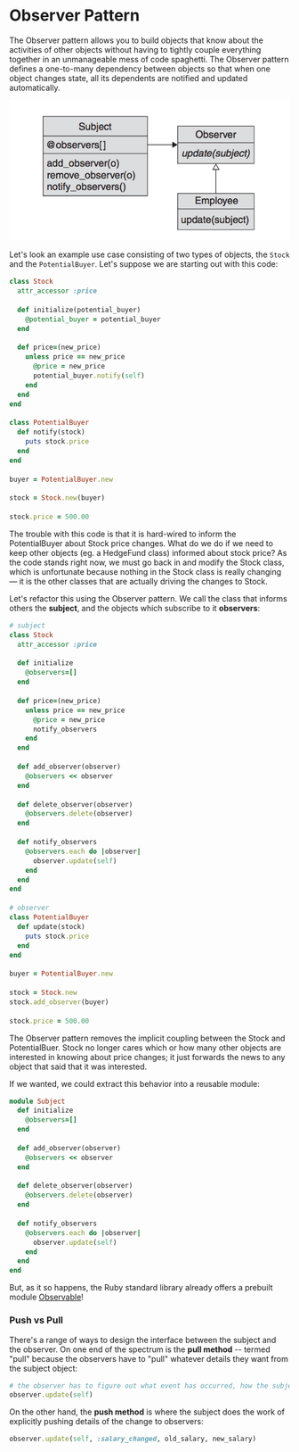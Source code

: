 # Observer Pattern

The Observer pattern allows you to build objects that know about the activities of other objects without having to tightly couple everything together in an unmanageable mess of code spaghetti. The Observer pattern defines a one-to-many dependency between objects so that when one object changes state, all its dependents are notified and updated automatically.

![](assets/observer_pattern.png?raw=true)

Let's look an example use case consisting of two types of objects, the ``Stock`` and the ``PotentialBuyer``. Let's suppose we are starting out with this code:

```ruby
class Stock
  attr_accessor :price

  def initialize(potential_buyer)
    @potential_buyer = potential_buyer
  end

  def price=(new_price)
    unless price == new_price
      @price = new_price
      potential_buyer.notify(self)
    end
  end
end

class PotentialBuyer
  def notify(stock)
    puts stock.price
  end
end

buyer = PotentialBuyer.new

stock = Stock.new(buyer)

stock.price = 500.00
```

The trouble with this code is that it is hard-wired to inform the PotentialBuyer about Stock price changes. What do we do if we need to keep other objects (eg. a HedgeFund class) informed about stock price? As the code stands right now, we must go back in and modify the Stock class, which is unfortunate because nothing in the Stock class is really changing — it is the other classes that are actually driving the changes to Stock.

Let's refactor this using the Observer pattern. We call the class that informs others the **subject**, and the objects which subscribe to it **observers**:

```ruby
# subject
class Stock
  attr_accessor :price

  def initialize
    @observers=[]
  end

  def price=(new_price)
    unless price == new_price
      @price = new_price
      notify_observers
    end
  end

  def add_observer(observer)
    @observers << observer
  end

  def delete_observer(observer)
    @observers.delete(observer)
  end

  def notify_observers
    @observers.each do |observer|
      observer.update(self)
    end
  end
end

# observer
class PotentialBuyer
  def update(stock)
    puts stock.price
  end
end

buyer = PotentialBuyer.new

stock = Stock.new
stock.add_observer(buyer)

stock.price = 500.00
```

The Observer pattern removes the implicit coupling between the Stock and PotentialBuer. Stock no longer cares which or how many other objects are interested in knowing about price changes; it just forwards the news to any object that said that it was interested.

If we wanted, we could extract this behavior into a reusable module:
```ruby
module Subject
  def initialize
    @observers=[]
  end

  def add_observer(observer)
    @observers << observer
  end

  def delete_observer(observer)
    @observers.delete(observer)
  end

  def notify_observers
    @observers.each do |observer|
      observer.update(self)
    end
  end
end
```

But, as it so happens, the Ruby standard library already offers a prebuilt module [Observable](http://ruby-doc.org/stdlib-1.9.3/libdoc/observer/rdoc/Observable.html)!

### Push vs Pull

There's a range of ways to design the interface between the subject and the observer. On one end of the spectrum is the **pull method** -- termed "pull" because the observers have to "pull" whatever details they want from the subject object:
```ruby
# the observer has to figure out what event has occurred, how the subject has been altered
observer.update(self)
```

On the other hand, the **push method** is where the subject does the work of explicitly pushing details of the change to observers:
```ruby
observer.update(self, :salary_changed, old_salary, new_salary)
```